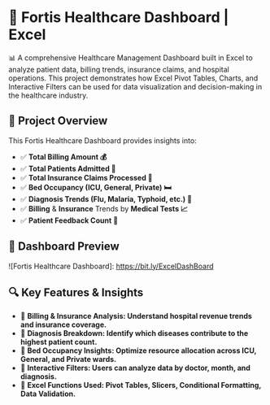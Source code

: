 # 🏥 Fortis Healthcare Dashboard | Excel
📊 A comprehensive Healthcare Management Dashboard built in Excel to analyze patient data, billing trends, insurance claims, and hospital operations. This project demonstrates how Excel Pivot Tables, Charts, and Interactive Filters can be used for data visualization and decision-making in the healthcare industry.

## 📌 **Project Overview**
This Fortis Healthcare Dashboard provides insights into:
- ✅ **Total Billing Amount 💰**
- ✅ **Total Patients Admitted 🏥**
- ✅ **Total Insurance Claims Processed 🏦**
- ✅ **Bed Occupancy (ICU, General, Private) 🛏**
- ✅ **Diagnosis Trends (Flu, Malaria, Typhoid, etc.) 🦠**
- ✅ **Billing** & **Insurance** Trends by **Medical Tests 📈**
- ✅ **Patient Feedback Count 📝**
## 📸 **Dashboard Preview**
![Fortis Healthcare Dashboard]: https://bit.ly/ExcelDashBoard

## 🔍 **Key Features & Insights**
- 🔹 **Billing & Insurance Analysis: Understand hospital revenue trends and insurance coverage.**
- 🔹 **Diagnosis Breakdown: Identify which diseases contribute to the highest patient count.**
- 🔹 **Bed Occupancy Insights: Optimize resource allocation across ICU, General, and Private wards.**
- 🔹 **Interactive Filters: Users can analyze data by doctor, month, and diagnosis.**
- 🔹 **Excel Functions Used: Pivot Tables, Slicers, Conditional Formatting, Data Validation.**
